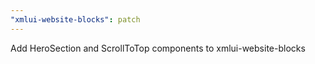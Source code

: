 ```yaml
---
"xmlui-website-blocks": patch
---
```


Add HeroSection and ScrollToTop components to xmlui-website-blocks
